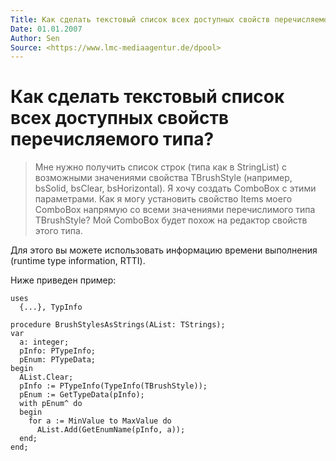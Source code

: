 ```yaml
---
Title: Как сделать текстовый список всех доступных свойств перечисляемого типа?
Date: 01.01.2007
Author: Sen
Source: <https://www.lmc-mediaagentur.de/dpool>
---
```



Как сделать текстовый список всех доступных свойств перечисляемого типа?
========================================================================

> Мне нужно получить список строк (типа как в StringList) с возможными значениями свойства TBrushStyle
> (например, bsSolid, bsClear, bsHorizontal).
> Я хочу создать ComboBox с этими параметрами.
> Как я могу установить свойство Items моего ComboBox напрямую со всеми значениями
> перечислимого типа TBrushStyle?
> Мой ComboBox будет похож на редактор свойств этого типа.

Для этого вы можете использовать информацию времени выполнения (runtime type information, RTTI).

Ниже приведен пример:

    uses 
      {...}, TypInfo
     
    procedure BrushStylesAsStrings(AList: TStrings);
    var
      a: integer;
      pInfo: PTypeInfo;
      pEnum: PTypeData;
    begin
      AList.Clear;
      pInfo := PTypeInfo(TypeInfo(TBrushStyle));
      pEnum := GetTypeData(pInfo);
      with pEnum^ do
      begin
        for a := MinValue to MaxValue do
          AList.Add(GetEnumName(pInfo, a));
      end;
    end; 
